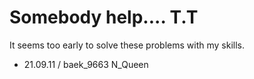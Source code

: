 # Somebody help.... T.T

It seems too early to solve these problems with my skills.

+ 21.09.11 / baek_9663 N_Queen
